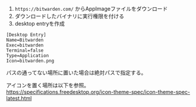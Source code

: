 1. `https://bitwarden.com/` からAppImageファイルをダウンロード
2. ダウンロードしたバイナリに実行権限を付ける
3. desktop entryを作成

```.local/share/applications/bitwarden.desktop
[Desktop Entry]
Name=Bitwarden
Exec=bitwarden
Terminal=false
Type=Application
Icon=bitwarden.png
```

パスの通ってない場所に置いた場合は絶対パスで指定する。

アイコンを置く場所は以下を参照。
https://specifications.freedesktop.org/icon-theme-spec/icon-theme-spec-latest.html

